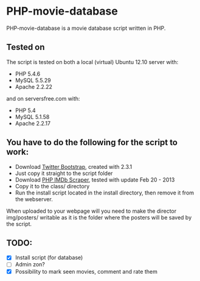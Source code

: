 PHP-movie-database
=======================
PHP-movie-database is a movie database script written in PHP.

Tested on
-------------------------
The script is tested on both a local (virtual) Ubuntu 12.10 server with:
* PHP 5.4.6
* MySQL 5.5.29
* Apache 2.2.22

and on serversfree.com with:
* PHP 5.4
* MySQL 5.1.58
* Apache 2.2.17

You have to do the following for the script to work:
-------------------------
* Download [Twitter Bootstrap](http://twitter.github.com/bootstrap/), created with 2.3.1
 * Just copy it straight to the script folder
* Download [PHP IMDb Scraper](http://web3o.blogspot.se/2010/10/php-imdb-scraper-for-new-imdb-template.html), tested with update Feb 20 - 2013
 * Copy it to the class/ directory
* Run the install script located in the install directory, then remove it from the webserver.

When uploaded to your webpage will you need to make the director img/posters/ writable as it is the folder where the posters will be saved by the script.

TODO:
-------------------------
- [x] Install script (for database)
- [ ] Admin zon?
- [x] Possibility to mark seen movies, comment and rate them 